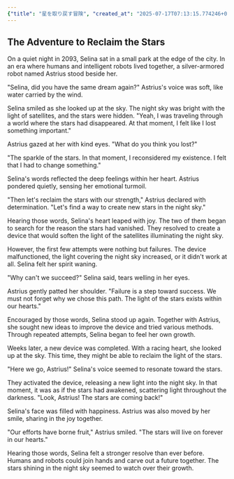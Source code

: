 ```yaml
---
{"title": "星を取り戻す冒険", "created_at": "2025-07-17T07:13:15.774246+09:00", "pattern_id": 4, "pattern_name": "ループ脱出型", "year": 2093}
---
```


## The Adventure to Reclaim the Stars

On a quiet night in 2093, Selina sat in a small park at the edge of the city. In an era where humans and intelligent robots lived together, a silver-armored robot named Astrius stood beside her.

"Selina, did you have the same dream again?" Astrius's voice was soft, like water carried by the wind.

Selina smiled as she looked up at the sky. The night sky was bright with the light of satellites, and the stars were hidden. "Yeah, I was traveling through a world where the stars had disappeared. At that moment, I felt like I lost something important."

Astrius gazed at her with kind eyes. "What do you think you lost?"

"The sparkle of the stars. In that moment, I reconsidered my existence. I felt that I had to change something."

Selina's words reflected the deep feelings within her heart. Astrius pondered quietly, sensing her emotional turmoil.

"Then let's reclaim the stars with our strength," Astrius declared with determination. "Let's find a way to create new stars in the night sky."

Hearing those words, Selina's heart leaped with joy. The two of them began to search for the reason the stars had vanished. They resolved to create a device that would soften the light of the satellites illuminating the night sky.

However, the first few attempts were nothing but failures. The device malfunctioned, the light covering the night sky increased, or it didn't work at all. Selina felt her spirit waning.

"Why can't we succeed?" Selina said, tears welling in her eyes.

Astrius gently patted her shoulder. "Failure is a step toward success. We must not forget why we chose this path. The light of the stars exists within our hearts."

Encouraged by those words, Selina stood up again. Together with Astrius, she sought new ideas to improve the device and tried various methods. Through repeated attempts, Selina began to feel her own growth.

Weeks later, a new device was completed. With a racing heart, she looked up at the sky. This time, they might be able to reclaim the light of the stars.

"Here we go, Astrius!" Selina's voice seemed to resonate toward the stars.

They activated the device, releasing a new light into the night sky. In that moment, it was as if the stars had awakened, scattering light throughout the darkness. "Look, Astrius! The stars are coming back!"

Selina's face was filled with happiness. Astrius was also moved by her smile, sharing in the joy together.

"Our efforts have borne fruit," Astrius smiled. "The stars will live on forever in our hearts."

Hearing those words, Selina felt a stronger resolve than ever before. Humans and robots could join hands and carve out a future together. The stars shining in the night sky seemed to watch over their growth.
